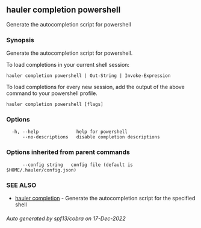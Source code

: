 ## hauler completion powershell

Generate the autocompletion script for powershell

### Synopsis

Generate the autocompletion script for powershell.

To load completions in your current shell session:

	hauler completion powershell | Out-String | Invoke-Expression

To load completions for every new session, add the output of the above command
to your powershell profile.


```
hauler completion powershell [flags]
```

### Options

```
  -h, --help              help for powershell
      --no-descriptions   disable completion descriptions
```

### Options inherited from parent commands

```
      --config string   config file (default is $HOME/.hauler/config.json)
```

### SEE ALSO

* [hauler completion](hauler_completion.md)	 - Generate the autocompletion script for the specified shell

###### Auto generated by spf13/cobra on 17-Dec-2022
